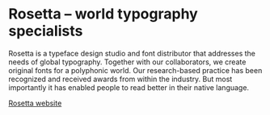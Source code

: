 # Rosetta – world typography specialists

Rosetta is a typeface design studio and font distributor that addresses the needs of global typography. Together with our collaborators, we create original fonts for a polyphonic world. Our research-based practice has been recognized and received awards from within the industry. But most importantly it has enabled people to read better in their native language. 

[Rosetta website](http://rosettatype.com)